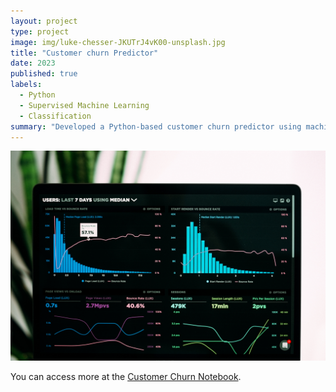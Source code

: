 ```yaml
---
layout: project
type: project
image: img/luke-chesser-JKUTrJ4vK00-unsplash.jpg
title: "Customer churn Predictor"
date: 2023
published: true
labels:
  - Python
  - Supervised Machine Learning
  - Classification
summary: "Developed a Python-based customer churn predictor using machine learning algorithms with accuracy score 94%, conducted EDA, cleaned and pre-processed the data to ensure the accuracy"
---
```



<img src="img/luke-chesser-JKUTrJ4vK00-unsplash.jpg" class="img-fluid" >

You can access more at the [Customer Churn Notebook](https://manoa.hawaii.edu/news/article.php?aId=2857).
